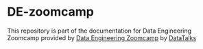 # DE-zoomcamp
This repository is part of the documentation for Data Engineering Zoomcamp provided by [Data Engineering Zoomcamp](https://github.com/DataTalksClub/data-engineering-zoomcamp) by [DataTalks]([https://github.com/DataTalksClub/data-engineering-zoomcamp](https://datatalks.club/blog/data-engineering-zoomcamp.html))

